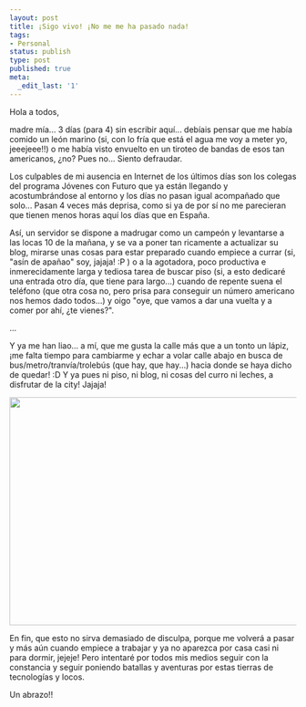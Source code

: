 ```yaml
---
layout: post
title: ¡Sigo vivo! ¡No me me ha pasado nada!
tags:
- Personal
status: publish
type: post
published: true
meta:
  _edit_last: '1'
---
```

Hola a todos,

madre mía... 3 días (para 4) sin escribir aquí... debíais pensar que me había comido un león marino (si, con lo fría que está el agua me voy a meter yo, jeeejeee!!) o me había visto envuelto en un tiroteo de bandas de esos tan americanos, ¿no? Pues no... Siento defraudar.
<!-- more -->

Los culpables de mi ausencia en Internet de los últimos días son los colegas del programa Jóvenes con Futuro que ya están llegando y acostumbrándose al entorno y los días no pasan igual acompañado que solo... Pasan 4 veces más deprisa, como si ya de por sí no me parecieran que tienen menos horas aquí los días que en España.

Así, un servidor se dispone a madrugar como un campeón y levantarse a las locas 10 de la mañana, y se va a poner tan ricamente a actualizar su blog, mirarse unas cosas para estar preparado cuando empiece a currar (si, "asín de apañao" soy, jajaja! :P ) o a la agotadora, poco productiva e inmerecidamente larga y tediosa tarea de buscar piso (si, a esto dedicaré una entrada otro día, que tiene para largo...) cuando de repente suena el teléfono (que otra cosa no, pero prisa para conseguir un número americano nos hemos dado todos...) y oigo "oye, que vamos a dar una vuelta y a comer por ahí, ¿te vienes?".

...

Y ya me han liao... a mí, que me gusta la calle más que a un tonto un lápiz, ¡me falta tiempo para cambiarme y echar a volar calle abajo en busca de bus/metro/tranvía/trolebús (que hay, que hay...) hacia donde se haya dicho de quedar! :D Y ya pues ni piso, ni blog, ni cosas del curro ni leches, a disfrutar de la city! Jajaja!
<p style="text-align: center;"><a href="http://sheniff.es/public/wp/wp-content/uploads/2012/08/asd.jpg"><img class="aligncenter  wp-image-364" title="asd" src="http://sheniff.es/public/wp/wp-content/uploads/2012/08/asd.jpg" alt="" width="534" height="400" /></a></p>
En fin, que esto no sirva demasiado de disculpa, porque me volverá a pasar y más aún cuando empiece a trabajar y ya no aparezca por casa casi ni para dormir, jejeje! Pero intentaré por todos mis medios seguir con la constancia y seguir poniendo batallas y aventuras por estas tierras de tecnologías y locos.

Un abrazo!!

